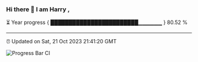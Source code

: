 ### Hi there 👋 I am Harry , 

⏳ Year progress { ████████████████████████▁▁▁▁▁▁ } 80.52 %

---

⏰ Updated on Sat, 21 Oct 2023 21:41:20 GMT

![Progress Bar CI](https://github.com/duykhang68/duykhang68/workflows/Progress%20Bar%20CI/badge.svg)

